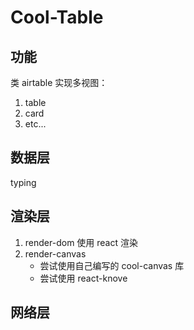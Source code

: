 # Cool-Table

## 功能

类 airtable 实现多视图：
1. table
2. card
3. etc...

## 数据层

typing

## 渲染层

1. render-dom 使用 react 渲染
2. render-canvas  
    - 尝试使用自己编写的 cool-canvas 库   
    - 尝试使用 react-knove

## 网络层
